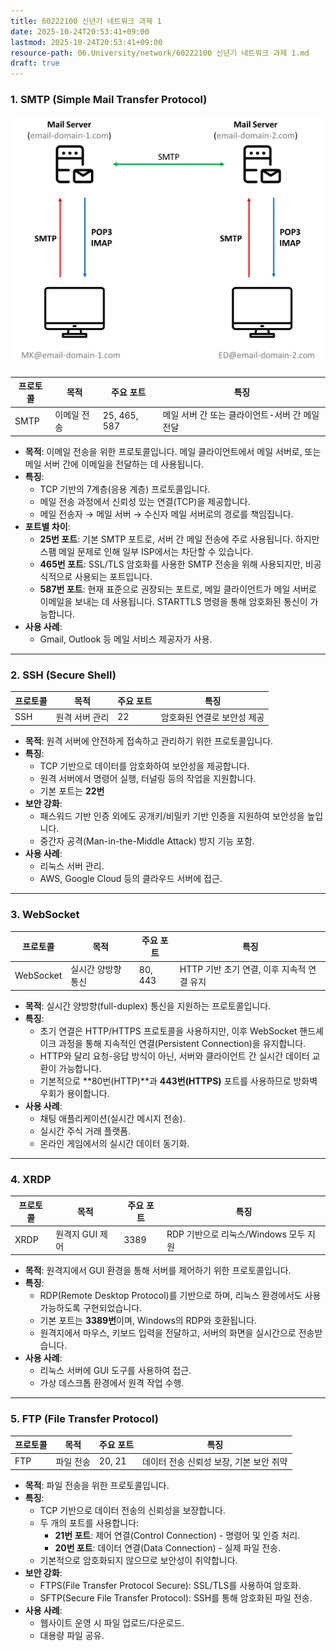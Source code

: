 ```yaml
---
title: 60222100 신년기 네트워크 과제 1
date: 2025-10-24T20:53:41+09:00
lastmod: 2025-10-24T20:53:41+09:00
resource-path: 06.University/network/60222100 신년기 네트워크 과제 1.md
draft: true
---
```

### **1. SMTP (Simple Mail Transfer Protocol)**
![](../../08.media/20250318164056.png)

| 프로토콜      | 목적         | 주요 포트        | 특징                          |
| --------- | ---------- | ------------ | --------------------------- |
| SMTP      | 이메일 전송     | 25, 465, 587 | 메일 서버 간 또는 클라이언트-서버 간 메일 전달 |


- **목적**: 이메일 전송을 위한 프로토콜입니다. 메일 클라이언트에서 메일 서버로, 또는 메일 서버 간에 이메일을 전달하는 데 사용됩니다.
- **특징**:
  - TCP 기반의 7계층(응용 계층) 프로토콜입니다.
  - 메일 전송 과정에서 신뢰성 있는 연결(TCP)을 제공합니다.
  - 메일 전송자 → 메일 서버 → 수신자 메일 서버로의 경로를 책임집니다.
- **포트별 차이**:
  - **25번 포트**: 기본 SMTP 포트로, 서버 간 메일 전송에 주로 사용됩니다. 하지만 스팸 메일 문제로 인해 일부 ISP에서는 차단할 수 있습니다.
  - **465번 포트**: SSL/TLS 암호화를 사용한 SMTP 전송을 위해 사용되지만, 비공식적으로 사용되는 포트입니다.
  - **587번 포트**: 현재 표준으로 권장되는 포트로, 메일 클라이언트가 메일 서버로 이메일을 보내는 데 사용됩니다. STARTTLS 명령을 통해 암호화된 통신이 가능합니다.
- **사용 사례**:
  - Gmail, Outlook 등 메일 서비스 제공자가 사용.

---

### **2. SSH (Secure Shell)**

| 프로토콜      | 목적         | 주요 포트   | 특징                          |
| --------- | ---------- | ------- | --------------------------- |
| SSH       | 원격 서버 관리   | 22      | 암호화된 연결로 보안성 제공             |


- **목적**: 원격 서버에 안전하게 접속하고 관리하기 위한 프로토콜입니다.
- **특징**:
  - TCP 기반으로 데이터를 암호화하여 보안성을 제공합니다.
  - 원격 서버에서 명령어 실행, 터널링 등의 작업을 지원합니다.
  - 기본 포트는 **22번**
- **보안 강화**:
  - 패스워드 기반 인증 외에도 공개키/비밀키 기반 인증을 지원하여 보안성을 높입니다.
  - 중간자 공격(Man-in-the-Middle Attack) 방지 기능 포함.
- **사용 사례**:
  - 리눅스 서버 관리.
  - AWS, Google Cloud 등의 클라우드 서버에 접근.

---

### **3. WebSocket**

| 프로토콜      | 목적         | 주요 포트   | 특징                          |
| --------- | ---------- | ------- | --------------------------- |
| WebSocket | 실시간 양방향 통신 | 80, 443 | HTTP 기반 초기 연결, 이후 지속적 연결 유지 |

- **목적**: 실시간 양방향(full-duplex) 통신을 지원하는 프로토콜입니다.
- **특징**:
  - 초기 연결은 HTTP/HTTPS 프로토콜을 사용하지만, 이후 WebSocket 핸드셰이크 과정을 통해 지속적인 연결(Persistent Connection)을 유지합니다.
  - HTTP와 달리 요청-응답 방식이 아닌, 서버와 클라이언트 간 실시간 데이터 교환이 가능합니다.
  - 기본적으로 **80번(HTTP)**과 **443번(HTTPS)** 포트를 사용하므로 방화벽 우회가 용이합니다.
- **사용 사례**:
  - 채팅 애플리케이션(실시간 메시지 전송).
  - 실시간 주식 거래 플랫폼.
  - 온라인 게임에서의 실시간 데이터 동기화.

---

### **4. XRDP**
| 프로토콜 | 목적         | 주요 포트  | 특징                         |
| ---- | ---------- | ------ | -------------------------- |
| XRDP | 원격지 GUI 제어 | 3389   | RDP 기반으로 리눅스/Windows 모두 지원 |


- **목적**: 원격지에서 GUI 환경을 통해 서버를 제어하기 위한 프로토콜입니다.
- **특징**:
  - RDP(Remote Desktop Protocol)를 기반으로 하며, 리눅스 환경에서도 사용 가능하도록 구현되었습니다.
  - 기본 포트는 **3389번**이며, Windows의 RDP와 호환됩니다.
  - 원격지에서 마우스, 키보드 입력을 전달하고, 서버의 화면을 실시간으로 전송받습니다.
- **사용 사례**:
  - 리눅스 서버에 GUI 도구를 사용하여 접근.
  - 가상 데스크톱 환경에서 원격 작업 수행.

---

### **5. FTP (File Transfer Protocol)**

| 프로토콜      | 목적         | 주요 포트        | 특징                          |
| --------- | ---------- | ------------ | --------------------------- |
| FTP       | 파일 전송      | 20, 21       | 데이터 전송 신뢰성 보장, 기본 보안 취약     |
- **목적**: 파일 전송을 위한 프로토콜입니다.
- **특징**:
  - TCP 기반으로 데이터 전송의 신뢰성을 보장합니다.
  - 두 개의 포트를 사용합니다:
    - **21번 포트**: 제어 연결(Control Connection) - 명령어 및 인증 처리.
    - **20번 포트**: 데이터 연결(Data Connection) - 실제 파일 전송.
  - 기본적으로 암호화되지 않으므로 보안성이 취약합니다.
- **보안 강화**:
  - FTPS(File Transfer Protocol Secure): SSL/TLS를 사용하여 암호화.
  - SFTP(Secure File Transfer Protocol): SSH를 통해 암호화된 파일 전송.
- **사용 사례**:
  - 웹사이트 운영 시 파일 업로드/다운로드.
  - 대용량 파일 공유.